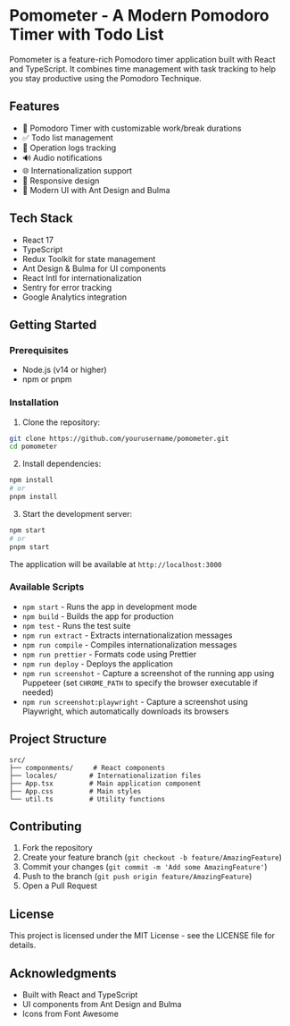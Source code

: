 # Pomometer - A Modern Pomodoro Timer with Todo List

Pomometer is a feature-rich Pomodoro timer application built with React and TypeScript. It combines time management with task tracking to help you stay productive using the Pomodoro Technique.

## Features

- 🍅 Pomodoro Timer with customizable work/break durations
- ✅ Todo list management
- 📝 Operation logs tracking
- 🔊 Audio notifications
- 🌐 Internationalization support
- 📱 Responsive design
- 🎨 Modern UI with Ant Design and Bulma

## Tech Stack

- React 17
- TypeScript
- Redux Toolkit for state management
- Ant Design & Bulma for UI components
- React Intl for internationalization
- Sentry for error tracking
- Google Analytics integration

## Getting Started

### Prerequisites

- Node.js (v14 or higher)
- npm or pnpm

### Installation

1. Clone the repository:
```bash
git clone https://github.com/yourusername/pomometer.git
cd pomometer
```

2. Install dependencies:
```bash
npm install
# or
pnpm install
```

3. Start the development server:
```bash
npm start
# or
pnpm start
```

The application will be available at `http://localhost:3000`

### Available Scripts

- `npm start` - Runs the app in development mode
- `npm build` - Builds the app for production
- `npm test` - Runs the test suite
- `npm run extract` - Extracts internationalization messages
- `npm run compile` - Compiles internationalization messages
- `npm run prettier` - Formats code using Prettier
- `npm run deploy` - Deploys the application
- `npm run screenshot` - Capture a screenshot of the running app using Puppeteer
  (set `CHROME_PATH` to specify the browser executable if needed)
- `npm run screenshot:playwright` - Capture a screenshot using Playwright, which automatically downloads its browsers

## Project Structure

```
src/
├── componments/     # React components
├── locales/        # Internationalization files
├── App.tsx         # Main application component
├── App.css         # Main styles
└── util.ts         # Utility functions
```

## Contributing

1. Fork the repository
2. Create your feature branch (`git checkout -b feature/AmazingFeature`)
3. Commit your changes (`git commit -m 'Add some AmazingFeature'`)
4. Push to the branch (`git push origin feature/AmazingFeature`)
5. Open a Pull Request

## License

This project is licensed under the MIT License - see the LICENSE file for details.

## Acknowledgments

- Built with React and TypeScript
- UI components from Ant Design and Bulma
- Icons from Font Awesome
